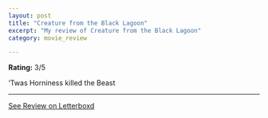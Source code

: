 ```yaml
---
layout: post
title: "Creature from the Black Lagoon"
excerpt: "My review of Creature from the Black Lagoon"
category: movie_review

---
```


**Rating:** 3/5

‘Twas Horniness killed the Beast

<hr>

[See Review on Letterboxd](https://boxd.it/3pAOz7)
